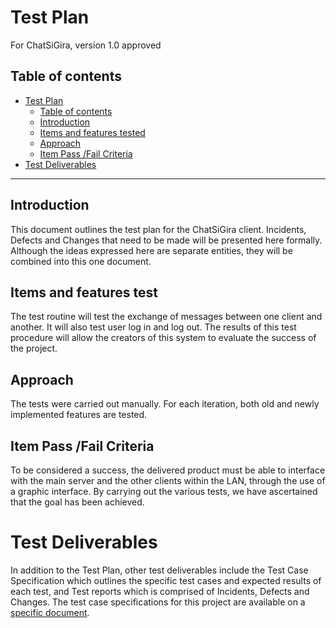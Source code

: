 # Test Plan

For ChatSiGira, version 1.0 approved <br>

## Table of contents
- [Test Plan](#test-plan)
  - [Table of contents](#table-of-contents)
  - [Introduction](#introduction)
  - [Items and features tested](#items-and-features-test)
  - [Approach](#approach)
  - [Item Pass /Fail Criteria](#item-pass-fail-criteria)
- [Test Deliverables](#test-deliverables)

  
---





## Introduction 
This document outlines the test plan for the ChatSiGira client.  Incidents, Defects and Changes that need to be made will be presented here formally.  Although the ideas expressed here are separate entities, they will be combined into this one document.

## Items and features test
The test routine will test the exchange of messages between one client and another. It will also test user log in and log out. The results of this test procedure will allow the creators of this system to evaluate the success of the project.
## Approach
The tests were carried out manually. For each iteration, both old and newly implemented features are tested.
## Item Pass /Fail Criteria
To be considered a success, the delivered product must be able to interface with the main server and the other clients within the LAN, through the use of a graphic interface. By carrying out the various tests, we have ascertained that the goal has been achieved.



# Test Deliverables
In addition to the Test Plan, other test deliverables include the Test Case Specification which outlines the specific test cases and expected results of each test, and Test reports which is comprised of Incidents, Defects and Changes. The test case specifications for this project are available on a [specific document](https://github.com/teddyedo/2020_5EI_team1_Allari/blob/master/docs/Test%20Case%20Specification.md).




  